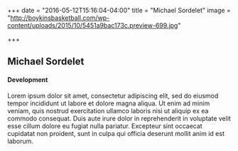 +++
date = "2016-05-12T15:16:04-04:00"
title = "Michael Sordelet"
image = "http://boykinsbasketball.com/wp-content/uploads/2015/10/5451a9bac173c.preview-699.jpg"

+++


## Michael Sordelet

#### Development

Lorem ipsum dolor sit amet, consectetur adipiscing elit, sed do eiusmod tempor incididunt ut labore et dolore magna aliqua. Ut enim ad minim veniam, quis nostrud exercitation ullamco laboris nisi ut aliquip ex ea commodo consequat. Duis aute irure dolor in reprehenderit in voluptate velit esse cillum dolore eu fugiat nulla pariatur. Excepteur sint occaecat cupidatat non proident, sunt in culpa qui officia deserunt mollit anim id est laborum.
